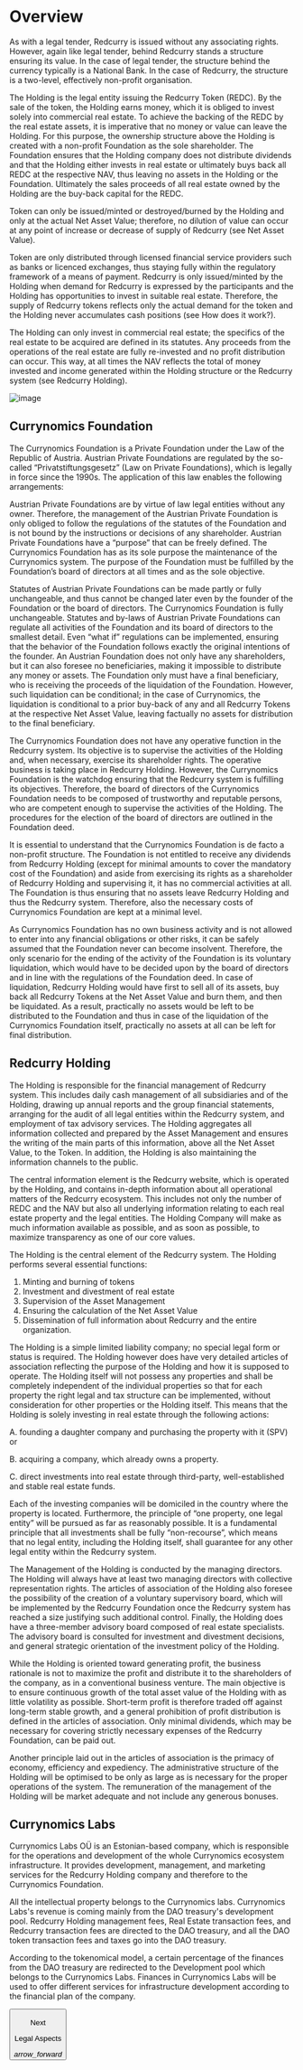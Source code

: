 # Overview
As with a legal tender, Redcurry is issued without any associating rights. However, again like legal tender, behind Redcurry stands a structure ensuring its value. In the case of legal tender, the structure behind the currency typically is a National Bank. In the case of Redcurry, the structure is a two-level, effectively non-profit organisation.

The Holding is the legal entity issuing the Redcurry Token (REDC). By the sale of the token, the Holding earns money, which it is obliged to invest solely into commercial real estate. To achieve the backing of the REDC by the real estate assets, it is imperative that no money or value can leave the Holding. For this purpose, the ownership structure above the Holding is created with a non-profit Foundation as the sole shareholder. The Foundation ensures that the Holding company does not distribute dividends and that the Holding either invests in real estate or ultimately buys back all REDC at the respective NAV, thus leaving no assets in the Holding or the Foundation. Ultimately the sales proceeds of all real estate owned by the Holding are the buy-back capital for the REDC.
 
Token can only be issued/minted or destroyed/burned by the Holding and only at the actual Net Asset Value; therefore, no dilution of value can occur at any point of increase or decrease of supply of Redcurry (see Net Asset Value).
 
Token are only distributed through licensed financial service providers such as banks or licenced exchanges, thus staying fully within the regulatory framework of a means of payment. Redcurry is only issued/minted by the Holding when demand for Redcurry is expressed by the participants and the Holding has opportunities to invest in suitable real estate. Therefore, the supply of Redcurry tokens reflects only the actual demand for the token and the Holding never accumulates cash positions (see How does it work?).
 
The Holding can only invest in commercial real estate; the specifics of the real estate to be acquired are defined in its statutes. Any proceeds from the operations of the real estate are fully re-invested and no profit distribution can occur. This way, at all times the NAV reflects the total of money invested and income generated within the Holding structure or the Redcurry system (see Redcurry Holding).
 
<!-- *The Holding is owned by a non-profit Foundation and the sole purpose of the Foundation is to maintain the Redcurry system. The Foundation has no beneficiaries, and the Foundation is not permitted to receive any profit distribution from the Holding, so no money leaves the Redcurry system (see Redcurry Foundation[2] ). At any time, the Holding can (but does not have to) destroy/burn REDC when there is an oversupply of tokens, or the Holding cannot invest in suitable real estate. Ultimately, the Holding can destroy/burn all issued Redcurry tokens, and as this only can occur at the respective NAV, the assets of the Holding decrease to zero with the last token being destroyed/burned.* -->

![image](../../media/img/how.png)

## Currynomics Foundation
The Currynomics Foundation is a Private Foundation under the Law of the Republic of Austria. Austrian Private Foundations are regulated by the so-called “Privatstiftungsgesetz” (Law on Private Foundations), which is legally in force since the 1990s. The application of this law enables the following arrangements:

Austrian Private Foundations are by virtue of law legal entities without any owner. Therefore, the management of the Austrian Private Foundation is only obliged to follow the regulations of the statutes of the Foundation and is not bound by the instructions or decisions of any shareholder.
Austrian Private Foundations have a “purpose” that can be freely defined. The Currynomics Foundation has as its sole purpose the maintenance of the Currynomics system. The purpose of the Foundation must be fulfilled by the Foundation’s board of directors at all times and as the sole objective.

Statutes of Austrian Private Foundations can be made partly or fully unchangeable, and thus cannot be changed later even by the founder of the Foundation or the board of directors. The Currynomics Foundation is fully unchangeable. 
Statutes and by-laws of Austrian Private Foundations can regulate all activities of the Foundation and its board of directors to the smallest detail. Even “what if” regulations can be implemented, ensuring that the behavior of the Foundation follows exactly the original intentions of the founder. 
An Austrian Foundation does not only have any shareholders, but it can also foresee no beneficiaries, making it impossible to distribute any money or assets. The Foundation only must have a final beneficiary, who is receiving the proceeds of the liquidation of the Foundation. However, such liquidation can be conditional; in the case of Currynomics, the liquidation is conditional to a prior buy-back of any and all Redcurry Tokens at the respective Net Asset Value, leaving factually no assets for distribution to the final beneficiary. 

The Currynomics Foundation does not have any operative function in the Redcurry system. Its objective is to supervise the activities of the Holding and, when necessary, exercise its shareholder rights. The operative business is taking place in Redcurry Holding. However, the Currynomics Foundation is the watchdog ensuring that the Redcurry system is fulfilling its objectives. Therefore, the board of directors of the Currynomics Foundation needs to be composed of trustworthy and reputable persons, who are competent enough to supervise the activities of the Holding. The procedures for the election of the board of directors are outlined in the Foundation deed.

It is essential to understand that the Currynomics Foundation is de facto a non-profit structure. The Foundation is not entitled to receive any dividends from Redcurry Holding (except for minimal amounts to cover the mandatory cost of the Foundation) and aside from exercising its rights as a shareholder of Redcurry Holding and supervising it, it has no commercial activities at all. The Foundation is thus ensuring that no assets leave Redcurry Holding and thus the Redcurry system. Therefore, also the necessary costs of Currynomics Foundation are kept at a minimal level. 

As Currynomics Foundation has no own business activity and is not allowed to enter into any financial obligations or other risks, it can be safely assumed that the Foundation never can become insolvent. Therefore, the only scenario for the ending of the activity of the Foundation is its voluntary liquidation, which would have to be decided upon by the board of directors and in line with the regulations of the Foundation deed. In case of liquidation, Redcurry Holding would have first to sell all of its assets, buy back all Redcurry Tokens at the Net Asset Value and burn them, and then be liquidated. As a result, practically no assets would be left to be distributed to the Foundation and thus in case of the liquidation of the Currynomics Foundation itself, practically no assets at all can be left for final distribution. 


## Redcurry Holding
The Holding is responsible for the financial management of Redcurry system. This includes daily cash management of all subsidiaries and of the Holding, drawing up annual reports and the group financial statements, arranging for the audit of all legal entities within the Redcurry system, and employment of tax advisory services. The Holding aggregates all information collected and prepared by the Asset Management and ensures the writing of the main parts of this information, above all the Net Asset Value, to the Token. In addition, the Holding is also maintaining the information channels to the public.
 
The central information element is the Redcurry website, which is operated by the Holding, and contains in-depth information about all operational matters of the Redcurry ecosystem. This includes not only the number of REDC and the NAV but also all underlying information relating to each real estate property and the legal entities. The Holding Company will make as much information available as possible, and as soon as possible, to maximize transparency as one of our core values.
 
The Holding is the central element of the Redcurry system. The Holding performs several essential functions:
 
1. Minting and burning of tokens
2. Investment and divestment of real estate
3. Supervision of the Asset Management
4. Ensuring the calculation of the Net Asset Value
5. Dissemination of full information about Redcurry and the entire organization.

The Holding is a simple limited liability company; no special legal form or status is required. The Holding however does have very detailed articles of association reflecting the purpose of the Holding and how it is supposed to operate. The Holding itself will not possess any properties and shall be completely independent of the individual properties so that for each property the right legal and tax structure can be implemented, without consideration for other properties or the Holding itself. This means that the Holding is solely investing in real estate through the following actions:
 
A. founding a daughter company and purchasing the property with it (SPV) or

B. acquiring a company, which already owns a property.

C. direct investments into real estate through third-party, well-established and stable real estate funds.
 
Each of the investing companies will be domiciled in the country where the property is located. Furthermore, the principle of “one property, one legal entity” will be pursued as far as reasonably possible. It is a fundamental principle that all investments shall be fully “non-recourse”, which means that no legal entity, including the Holding itself, shall guarantee for any other legal entity within the Redcurry system.
 
The Management of the Holding is conducted by the managing directors. The Holding will always have at least two managing directors with collective representation rights. The articles of association of the Holding also foresee the possibility of the creation of a voluntary supervisory board, which will be implemented by the Redcurry Foundation once the Redcurry system has reached a size justifying such additional control. Finally, the Holding does have a three-member advisory board composed of real estate specialists. The advisory board is consulted for investment and divestment decisions, and general strategic orientation of the investment policy of the Holding.
 
While the Holding is oriented toward generating profit, the business rationale is not to maximize the profit and distribute it to the shareholders of the company, as in a conventional business venture. The main objective is to ensure continuous growth of the total asset value of the Holding with as little volatility as possible. Short-term profit is therefore traded off against long-term stable growth, and a general prohibition of profit distribution is defined in the articles of association. Only minimal dividends, which may be necessary for covering strictly necessary expenses of the Redcurry Foundation, can be paid out.
 
Another principle laid out in the articles of association is the primacy of economy, efficiency and expediency. The administrative structure of the Holding will be optimised to be only as large as is necessary for the proper operations of the system. The remuneration of the management of the Holding will be market adequate and not include any generous bonuses.

## Currynomics Labs
Currynomics Labs OÜ is an Estonian-based company, which is responsible for the operations and development of the whole Currynomics ecosystem infrastructure. It provides development, management, and marketing services for the Redcurry Holding company and therefore to the Currynomics Foundation.
 
All the intellectual property belongs to the Currynomics labs. Currynomics Labs's revenue is coming mainly from the DAO treasury's development pool. Redcurry Holding management fees, Real Estate transaction fees, and Redcurry transaction fees are directed to the DAO treasury, and all the DAO token transaction fees and taxes go into the DAO treasury.
 
According to the tokenomical model, a certain percentage of the finances from the DAO treasury are redirected to the Development pool which belongs to the Currynomics Labs. Finances in Currynomics Labs will be used to offer different services for infrastructure development according to the financial plan of the company.


<a href="/#/asset/legal/aspects">
    <button class="nextButton" >
        <div class="copy">
            <p class="title">Next</p>
            <p class="value">Legal Aspects</p>
        </div>
        <div class="icon"><i class="material-icons">arrow_forward</i></div>
    </button>
</a>

<!-- [Next: Legal Aspects](/asset/legal/aspects.md) -->
